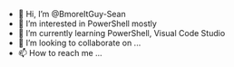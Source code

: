 - 👋 Hi, I’m @BmoreItGuy-Sean
- 👀 I’m interested in PowerShell mostly
- 🌱 I’m currently learning PowerShell, Visual Code Studio
- 💞️ I’m looking to collaborate on ...
- 📫 How to reach me ...

<!---
BmoreItGuy-Sean/BmoreItGuy-Sean is a ✨ special ✨ repository because its `README.md` (this file) appears on your GitHub profile.
You can click the Preview link to take a look at your changes.
--->
